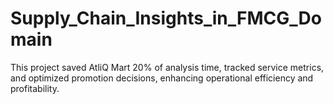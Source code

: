 # Supply_Chain_Insights_in_FMCG_Domain
This project saved AtliQ Mart 20% of analysis time, tracked service metrics, and optimized promotion decisions, enhancing operational efficiency and profitability.
